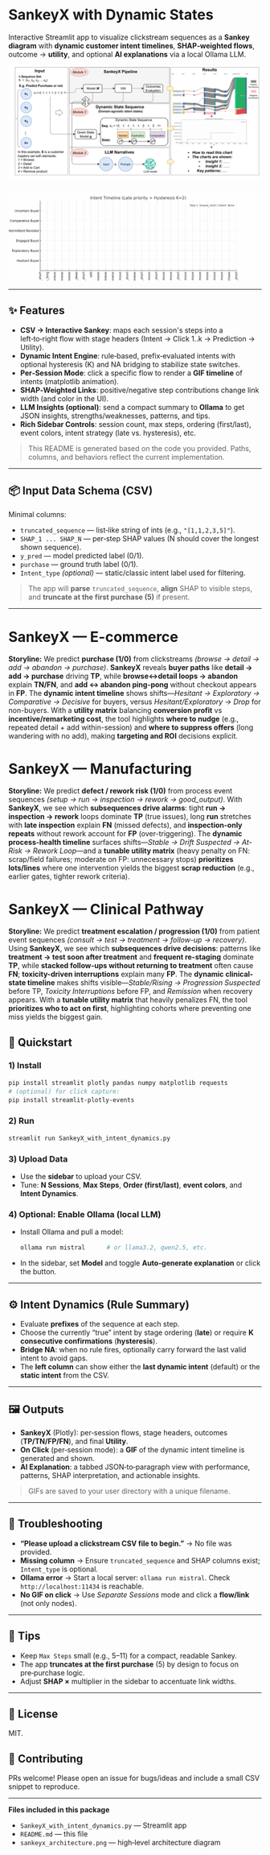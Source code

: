 # SankeyX with Dynamic States

Interactive Streamlit app to visualize clickstream sequences as a **Sankey diagram** with **dynamic customer intent timelines**, **SHAP‑weighted flows**, outcome → **utility**, and optional **AI explanations** via a local Ollama LLM.

![Architecture](toolarch.png)


![Dynamic States Example](session_timeline_hysteresis.gif)

---

## ✨ Features
- **CSV → Interactive Sankey**: maps each session's steps into a left‑to‑right flow with stage headers (Intent → Click 1..k → Prediction → Utility).
- **Dynamic Intent Engine**: rule‑based, prefix‑evaluated intents with optional hysteresis (K) and NA bridging to stabilize state switches.
- **Per‑Session Mode**: click a specific flow to render a **GIF timeline** of intents (matplotlib animation).
- **SHAP‑Weighted Links**: positive/negative step contributions change link width (and color in the UI).
- **LLM Insights (optional)**: send a compact summary to **Ollama** to get JSON insights, strengths/weaknesses, patterns, and tips.
- **Rich Sidebar Controls**: session count, max steps, ordering (first/last), event colors, intent strategy (late vs. hysteresis), etc.

> This README is generated based on the code you provided. Paths, columns, and behaviors reflect the current implementation.

---

## 📦 Input Data Schema (CSV)
Minimal columns:
- `truncated_sequence` — list‑like string of ints (e.g., `"[1,1,2,3,5]"`).
- `SHAP_1 ... SHAP_N` — per‑step SHAP values (N should cover the longest shown sequence).
- `y_pred` — model predicted label (0/1).
- `purchase` — ground truth label (0/1).
- `Intent_type` *(optional)* — static/classic intent label used for filtering.

> The app will **parse** `truncated_sequence`, **align** SHAP to visible steps, and **truncate at the first purchase (5)** if present.

---

# SankeyX — E-commerce

**Storyline:** We predict **purchase (1/0)** from clickstreams *(browse → detail → add → abandon → purchase)*. **SankeyX** reveals **buyer paths** like **detail → add → purchase** driving **TP**, while **browse↔detail loops → abandon** explain **TN/FN**, and **add ↔ abandon ping-pong** without checkout appears in **FP**. The **dynamic intent timeline** shows shifts—*Hesitant → Exploratory → Comparative → Decisive* for buyers, versus *Hesitant/Exploratory → Drop* for non-buyers. With a **utility matrix** balancing **conversion profit** vs **incentive/remarketing cost**, the tool highlights **where to nudge** (e.g., repeated detail + add within-session) and **where to suppress offers** (long wandering with no add), making **targeting and ROI** decisions explicit.



# SankeyX — Manufacturing

**Storyline:** We predict **defect / rework risk (1/0)** from process event sequences *(setup → run → inspection → rework → good_output)*. With **SankeyX**, we see which **subsequences drive alarms**: tight **run → inspection → rework** loops dominate **TP** (true issues), long **run** stretches with **late inspection** explain **FN** (missed defects), and **inspection-only repeats** without rework account for **FP** (over-triggering). The **dynamic process-health timeline** surfaces shifts—*Stable → Drift Suspected → At-Risk → Rework Loop*—and a **tunable utility matrix** (heavy penalty on FN: scrap/field failures; moderate on FP: unnecessary stops) **prioritizes lots/lines** where one intervention yields the biggest **scrap reduction** (e.g., earlier gates, tighter rework criteria).


# SankeyX — Clinical Pathway

**Storyline:** We predict **treatment escalation / progression (1/0)** from patient event sequences *(consult → test → treatment → follow-up → recovery)*. Using **SankeyX**, we see which **subsequences drive decisions**: patterns like **treatment → test soon after treatment** and **frequent re-staging** dominate **TP**, while **stacked follow-ups without returning to treatment** often cause **FN**; **toxicity-driven interruptions** explain many **FP**. The **dynamic clinical-state timeline** makes shifts visible—*Stable/Rising → Progression Suspected* before TP, *Toxicity Interruptions* before FP, and *Remission* when recovery appears. With a **tunable utility matrix** that heavily penalizes FN, the tool **prioritizes who to act on first**, highlighting cohorts where preventing one miss yields the biggest gain.





## 🚀 Quickstart

### 1) Install
```bash
pip install streamlit plotly pandas numpy matplotlib requests
# (optional) for click capture:
pip install streamlit-plotly-events
```

### 2) Run
```bash
streamlit run SankeyX_with_intent_dynamics.py
```

### 3) Upload Data
- Use the **sidebar** to upload your CSV.
- Tune: **N Sessions**, **Max Steps**, **Order (first/last)**, **event colors**, and **Intent Dynamics**.

### 4) Optional: Enable Ollama (local LLM)
- Install Ollama and pull a model:
  ```bash
  ollama run mistral      # or llama3.2, qwen2.5, etc.
  ```
- In the sidebar, set **Model** and toggle **Auto‑generate explanation** or click the button.

---

## ⚙️ Intent Dynamics (Rule Summary)
- Evaluate **prefixes** of the sequence at each step.
- Choose the currently “true” intent by stage ordering (**late**) or require **K consecutive confirmations** (**hysteresis**).
- **Bridge NA**: when no rule fires, optionally carry forward the last valid intent to avoid gaps.
- The **left column** can show either the **last dynamic intent** (default) or the **static intent** from the CSV.

---

## 🖼️ Outputs
- **SankeyX** (Plotly): per‑session flows, stage headers, outcomes (**TP/TN/FP/FN**), and final **Utility**.
- **On Click** (per‑session mode): a **GIF** of the dynamic intent timeline is generated and shown.
- **AI Explanation**: a tabbed JSON‑to‑paragraph view with performance, patterns, SHAP interpretation, and actionable insights.

> GIFs are saved to your user directory with a unique filename.

---

## 🔧 Troubleshooting
- **“Please upload a clickstream CSV file to begin.”** → No file was provided.
- **Missing column** → Ensure `truncated_sequence` and SHAP columns exist; `Intent_type` is optional.
- **Ollama error** → Start a local server: `ollama run mistral`. Check `http://localhost:11434` is reachable.
- **No GIF on click** → Use *Separate Sessions* mode and click a **flow/link** (not only nodes).

---

## 🧪 Tips
- Keep `Max Steps` small (e.g., 5–11) for a compact, readable Sankey.
- The app **truncates at the first purchase** (5) by design to focus on pre‑purchase logic.
- Adjust **SHAP ×** multiplier in the sidebar to accentuate link widths.

---

## 🪪 License
MIT.

## 🙌 Contributing
PRs welcome! Please open an issue for bugs/ideas and include a small CSV snippet to reproduce.

---

**Files included in this package**
- `SankeyX_with_intent_dynamics.py` — Streamlit app
- `README.md` — this file
- `sankeyx_architecture.png` — high‑level architecture diagram
